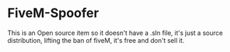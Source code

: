 # FiveM-Spoofer
This is an Open source item so it doesn't have a .sln file, it's just a source distribution, lifting the ban of fiveM, it's free and don't sell it.

